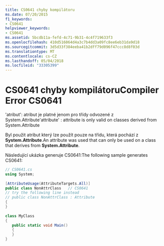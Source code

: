 ```yaml
---
title: CS0641 chyby kompilátoru
ms.date: 07/20/2015
f1_keywords:
- CS0641
helpviewer_keywords:
- CS0641
ms.assetid: 5bcdb11a-fefd-4c71-9b31-4c4f719633f3
ms.openlocfilehash: 410d516064d4a3c7b4dd3a09fc8ee6eb31da9d18
ms.sourcegitcommit: 3d5d33f384eeba41b2dff79d096f47ccc8d8f03d
ms.translationtype: MT
ms.contentlocale: cs-CZ
ms.lasthandoff: 05/04/2018
ms.locfileid: "33305399"
---
```

# <a name="compiler-error-cs0641"></a><span data-ttu-id="9c839-102">CS0641 chyby kompilátoru</span><span class="sxs-lookup"><span data-stu-id="9c839-102">Compiler Error CS0641</span></span>
<span data-ttu-id="9c839-103">'atribut': atribut je platné jenom pro třídy odvozené z System.Attribute</span><span class="sxs-lookup"><span data-stu-id="9c839-103">'attribute' : attribute is only valid on classes derived from System.Attribute</span></span>  
  
 <span data-ttu-id="9c839-104">Byl použit atribut který lze použít pouze na třídu, která pochází z **System.Attribute**.</span><span class="sxs-lookup"><span data-stu-id="9c839-104">An attribute was used that can only be used on a class that derives from **System.Attribute**.</span></span>  
  
 <span data-ttu-id="9c839-105">Následující ukázka generuje CS0641:</span><span class="sxs-lookup"><span data-stu-id="9c839-105">The following sample generates CS0641:</span></span>  
  
```csharp  
// CS0641.cs  
using System;  
  
[AttributeUsage(AttributeTargets.All)]  
public class NonAttrClass   // CS0641  
// try the following line instead  
// public class NonAttrClass : Attribute  
{  
}  
  
class MyClass  
{  
   public static void Main()  
   {  
   }  
}  
```
